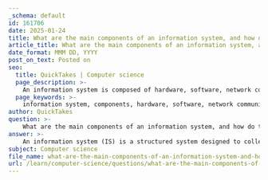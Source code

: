 ```yaml
---
_schema: default
id: 161706
date: 2025-01-24
title: What are the main components of an information system, and how do they interact?
article_title: What are the main components of an information system, and how do they interact?
date_format: MMM DD, YYYY
post_on_text: Posted on
seo:
  title: QuickTakes | Computer science
  page_description: >-
    An information system is composed of hardware, software, network communications, data, people, and processes, which interact to collect, store, manage, and disseminate information effectively.
  page_keywords: >-
    information system, components, hardware, software, network communications, data, people, processes, interaction, data processing, system software, application software, communication systems, decision making, workflows, IT professionals
author: QuickTakes
question: >-
    What are the main components of an information system, and how do they interact?
answer: >-
    An information system (IS) is a structured system designed to collect, store, manage, and disseminate information. The main components of an information system can be categorized into six major elements: hardware, software, network communications, data, people, and processes. Each of these components plays a crucial role and interacts with the others to ensure the effective functioning of the information system.\n\n1. **Hardware**: This refers to the physical devices and equipment used in the information system, such as computers, servers, networking devices, and storage devices. Hardware is essential for input, processing, output, and storage of data.\n\n2. **Software**: Software includes the applications and programs that run on the hardware. This can be system software (like operating systems) and application software (like database management systems, enterprise resource planning systems, etc.). Software processes data and provides the tools necessary for users to interact with the information system.\n\n3. **Network Communications**: This component encompasses the communication systems that connect the hardware and allow data to be transmitted between different devices. This includes the internet, intranets, and extranets, as well as protocols and standards that facilitate data exchange.\n\n4. **Data**: Data is the core of any information system. It includes all the information that is collected, stored, and processed by the system. Data can be structured (like databases) or unstructured (like documents and multimedia). The quality and organization of data are critical for generating accurate and useful information.\n\n5. **People**: This component refers to the users who interact with the information system, including IT professionals, end-users, and management. People are essential for operating the system, making decisions based on the information provided, and maintaining the system.\n\n6. **Processes**: Processes are the procedures and rules that govern how data is collected, processed, and disseminated within the information system. This includes workflows, data management practices, and operational procedures that ensure the system operates efficiently and effectively.\n\n### Interaction Among Components\n\nThe interaction among these components is vital for the successful operation of an information system:\n\n- **Hardware and Software**: Hardware provides the platform for software applications to run. Software utilizes hardware resources to perform tasks such as data processing and storage.\n\n- **Data and Processes**: Data is processed according to established procedures. The quality of the processes directly affects the accuracy and reliability of the data output.\n\n- **Network Communications and Hardware**: Network communications enable different hardware components to connect and share data. This connectivity is essential for distributed systems and remote access.\n\n- **People and Processes**: Users interact with the information system through defined processes. Training and user engagement are crucial for ensuring that processes are followed correctly.\n\n- **Data and People**: Users rely on data to make informed decisions. The effectiveness of an information system is often measured by how well it meets the information needs of its users.\n\nIn summary, the components of an information system must work together cohesively to collect, process, and disseminate information effectively. Each component has a specific role, and their interactions are essential for achieving the overall objectives of the information system.
subject: Computer science
file_name: what-are-the-main-components-of-an-information-system-and-how-do-they-interact.md
url: /learn/computer-science/questions/what-are-the-main-components-of-an-information-system-and-how-do-they-interact
---
```


&nbsp;